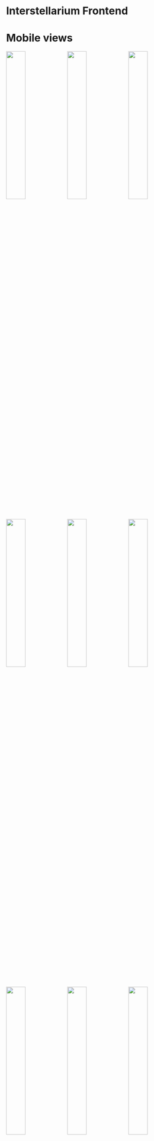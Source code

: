 # Interstellarium Frontend
# Mobile views
<p float="middle">
  <img src="./docs/resources/mobile/index.png" width="32%" />
  <img src="./docs/resources/mobile/login.png" width="32%" /> 
  <img src="./docs/resources/mobile/reset-password.png" width="32%" />
</p>
<p float="middle">
  <img src="./docs/resources/mobile/items.png" width="32%" />
  <img src="./docs/resources/mobile/filters.png" width="32%" /> 
  <img src="./docs/resources/mobile/sidebar.png" width="32%" />
</p>
<p float="middle">
  <img src="./docs/resources/mobile/users.png" width="32%" />
  <img src="./docs/resources/mobile/create-user.png" width="32%" /> 
  <img src="./docs/resources/mobile/user-profile.png" width="32%" />
</p>
<p float="middle">
  <img src="./docs/resources/mobile/groups.png" width="32%" />
  <img src="./docs/resources/mobile/create-group.png" width="32%" /> 
  <img src="./docs/resources/mobile/group-profile.png" width="32%" />
</p>
<p float="middle">
  <img src="./docs/resources/mobile/departments.png" width="32%" />
  <img src="./docs/resources/mobile/create-department.png" width="32%" /> 
  <img src="./docs/resources/mobile/department-profile.png" width="32%" />
</p>
<p float="middle">
  <img src="./docs/resources/mobile/contracts.png" width="32%" />
  <img src="./docs/resources/mobile/create-contract.png" width="32%" /> 
  <img src="./docs/resources/mobile/contract-profile.png" width="32%" />
</p>
<p float="middle">
  <img src="./docs/resources/mobile/projects.png" width="32%" />
  <img src="./docs/resources/mobile/create-project.png" width="32%" /> 
  <img src="./docs/resources/mobile/project-profile.png" width="32%" />
</p>
<p float="middle">
  <img src="./docs/resources/mobile/works.png" width="32%" />
  <img src="./docs/resources/mobile/create-work.png" width="32%" /> 
  <img src="./docs/resources/mobile/work-profile.png" width="32%" />
</p>
<p float="middle">
  <img src="./docs/resources/mobile/equipment.png" width="32%" />
  <img src="./docs/resources/mobile/create-equipment.png" width="32%" /> 
  <img src="./docs/resources/mobile/equipment-profile.png" width="32%" />
</p>

# Desktop views
## Index page
![Index](./docs/resources/desktop/index.png "Index")
## Login page
![Login](./docs/resources/desktop/login.png "Login")
## Reset password page
![Reset Password](./docs/resources/desktop/reset-password.png "Reset Password")
## Dashboard page
![Dashboard](./docs/resources/desktop/dashboard.png "Dashboard")

## Users page
![Users](./docs/resources/desktop/users.png "Users")
## Create User page
![Create User](./docs/resources/desktop/create-user.png "Create User")

## Groups page
![Groups](./docs/resources/desktop/groups.png "Groups")
## Create Group page
![Create Group](./docs/resources/desktop/create-group.png "Create Group")

## Works page
![Works](./docs/resources/desktop/works.png "Works")
## Create Work page
![Create Work](./docs/resources/desktop/create-work.png "Create Work")

## Equipment page
![Equipment](./docs/resources/desktop/equipment.png "Equipment")
## Create Equipment page
![Create Equipment](./docs/resources/desktop/create-equipment.png "Create Equipment")

## Departments page
![Departments](./docs/resources/desktop/departments.png "Departments")
## Create Department page
![Create Department](./docs/resources/desktop/create-department.png "Create Department")
## Department Profile page
![Department Profile](./docs/resources/desktop/department-profile.png "Department Profile")

## Projects page
![Projects](./docs/resources/desktop/projects.png "Projects")
## Create Project page
![Create Project](./docs/resources/desktop/create-project.png "Create Project")
## Project Profile page
![Project Profile](./docs/resources/desktop/project-profile.png "Project Profile")

## Contracts page
![Contracts](./docs/resources/desktop/contracts.png "Contracts")
## Create Contract page
![Create Contract](./docs/resources/desktop/create-contract.png "Create Contract")
## Contract Profile page
![Contract Profile](./docs/resources/desktop/contract-profile.png "Contract Profile")
